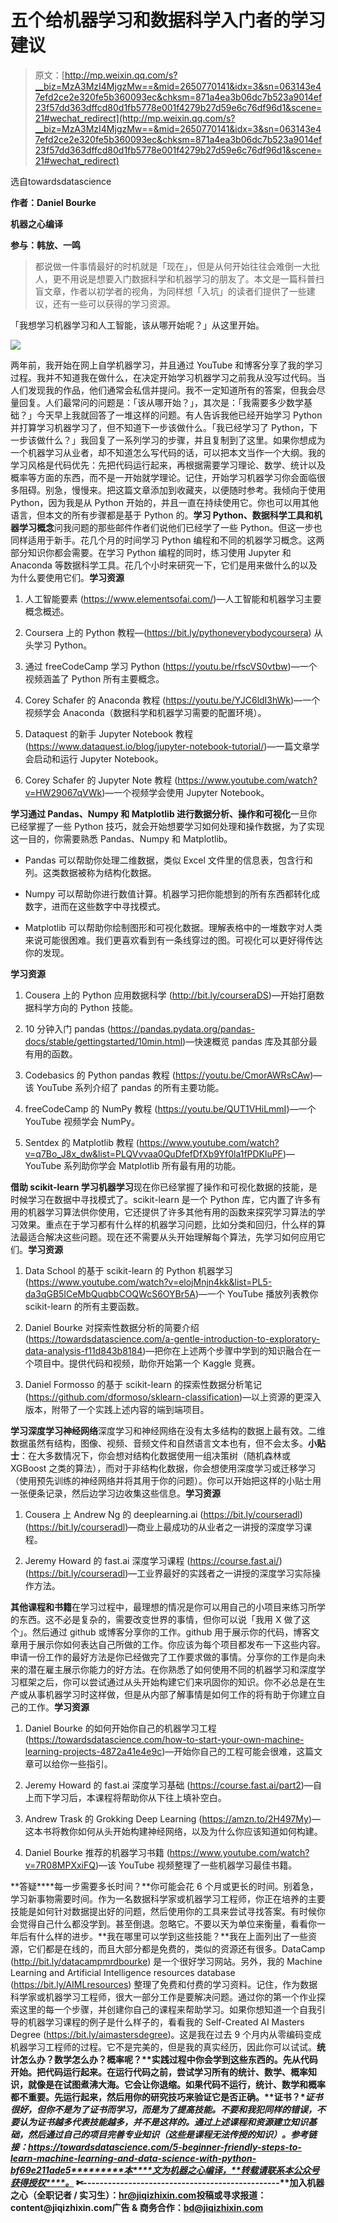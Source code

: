 # 五个给机器学习和数据科学入门者的学习建议

> 原文：[http://mp.weixin.qq.com/s?__biz=MzA3MzI4MjgzMw==&mid=2650770141&idx=3&sn=063143e47efd2ce2e320fe5b360093ec&chksm=871a4ea3b06dc7b523a9014ef23f57dd363dffcd80d1fb5778e001f4279b27d59e6c76df96d1&scene=21#wechat_redirect](http://mp.weixin.qq.com/s?__biz=MzA3MzI4MjgzMw==&mid=2650770141&idx=3&sn=063143e47efd2ce2e320fe5b360093ec&chksm=871a4ea3b06dc7b523a9014ef23f57dd363dffcd80d1fb5778e001f4279b27d59e6c76df96d1&scene=21#wechat_redirect)

选自towardsdatascience

**作者：Daniel Bourke**

**机器之心编译**

**参与：韩放、一鸣**

> 都说做一件事情最好的时机就是「现在」，但是从何开始往往会难倒一大批人，更不用说是想要入门数据科学和机器学习的朋友了。本文是一篇科普扫盲文章，作者以初学者的视角，为同样想「入坑」的读者们提供了一些建议，还有一些可以获得的学习资源。

「我想学习机器学习和人工智能，该从哪开始呢？」从这里开始。

![](../Images/3d6dfb08f92cc022c41f0c9511a7b774.jpg)

两年前，我开始在网上自学机器学习，并且通过 YouTube 和博客分享了我的学习过程。我并不知道我在做什么，在决定开始学习机器学习之前我从没写过代码。当人们发现我的作品，他们通常会私信并提问。我不一定知道所有的答案，但我会尽量回复。人们最常问的问题是：「该从哪开始？」，其次是：「我需要多少数学基础？」今天早上我就回答了一堆这样的问题。有人告诉我他已经开始学习 Python 并打算学习机器学习了，但不知道下一步该做什么。「我已经学习了 Python，下一步该做什么？」我回复了一系列学习的步骤，并且复制到了这里。如果你想成为一个机器学习从业者，却不知道怎么写代码的话，可以把本文当作一个大纲。我的学习风格是代码优先：先把代码运行起来，再根据需要学习理论、数学、统计以及概率等方面的东西，而不是一开始就学理论。记住，开始学习机器学习你会面临很多阻碍。别急，慢慢来。把这篇文章添加到收藏夹，以便随时参考。我倾向于使用 Python，因为我是从 Python 开始的，并且一直在持续使用它。你也可以用其他语言，但本文的所有步骤都是基于 Python 的。**学习 Python、数据科学工具和机器学习概念**问我问题的那些邮件作者们说他们已经学了一些 Python。但这一步也同样适用于新手。花几个月的时间学习 Python 编程和不同的机器学习概念。这两部分知识你都会需要。在学习 Python 编程的同时，练习使用 Jupyter 和 Anaconda 等数据科学工具。花几个小时来研究一下，它们是用来做什么的以及为什么要使用它们。**学习资源**

1.  人工智能要素 (https://www.elementsofai.com/)—人工智能和机器学习主要概念概述。

2.  Coursera 上的 Python 教程—(https://bit.ly/pythoneverybodycoursera) 从头学习 Python。

3.  通过 freeCodeCamp 学习 Python (https://youtu.be/rfscVS0vtbw)—一个视频涵盖了 Python 所有主要概念。

4.  Corey Schafer 的 Anaconda 教程 (https://youtu.be/YJC6ldI3hWk)—一个视频学会 Anaconda（数据科学和机器学习需要的配置环境）。

5.  Dataquest 的新手 Jupyter Notebook 教程 (https://www.dataquest.io/blog/jupyter-notebook-tutorial/)—一篇文章学会启动和运行 Jupyter Notebook。

6.  Corey Schafer 的 Jupyter Note 教程 (https://www.youtube.com/watch?v=HW29067qVWk)—一个视频学会使用 Jupyter Notebook。

**学习通过 Pandas、Numpy 和 Matplotlib 进行数据分析、操作和可视化**一旦你已经掌握了一些 Python 技巧，就会开始想要学习如何处理和操作数据，为了实现这一目的，你需要熟悉 Pandas、Numpy 和 Matplotlib。

*   Pandas 可以帮助你处理二维数据，类似 Excel 文件里的信息表，包含行和列。这类数据被称为结构化数据。

*   Numpy 可以帮助你进行数值计算。机器学习把你能想到的所有东西都转化成数字，进而在这些数字中寻找模式。

*   Matplotlib 可以帮助你绘制图形和可视化数据。理解表格中的一堆数字对人类来说可能很困难。我们更喜欢看到有一条线穿过的图。可视化可以更好得传达你的发现。

**学习资源**

1.  Cousera 上的 Python 应用数据科学 (http://bit.ly/courseraDS)—开始打磨数据科学方向的 Python 技能。

2.  10 分钟入门 pandas (https://pandas.pydata.org/pandas-docs/stable/gettingstarted/10min.html)—快速概览 pandas 库及其部分最有用的函数。

3.  Codebasics 的 Python pandas 教程 (https://youtu.be/CmorAWRsCAw)—该 YouTube 系列介绍了 pandas 的所有主要功能。

4.  freeCodeCamp 的 NumPy 教程 (https://youtu.be/QUT1VHiLmmI)—一个 YouTube 视频学会 NumPy。

5.  Sentdex 的 Matplotlib 教程 (https://www.youtube.com/watch?v=q7Bo_J8x_dw&list=PLQVvvaa0QuDfefDfXb9Yf0la1fPDKluPF)—YouTube 系列助你学会 Matplotlib 所有最有用的功能。

**借助 scikit-learn 学习机器学习**现在你已经掌握了操作和可视化数据的技能，是时候学习在数据中寻找模式了。scikit-learn 是一个 Python 库，它内置了许多有用的机器学习算法供你使用，它还提供了许多其他有用的函数来探究学习算法的学习效果。重点在于学习都有什么样的机器学习问题，比如分类和回归，什么样的算法最适合解决这些问题。现在还不需要从头开始理解每个算法，先学习如何应用它们。**学习资源**

1.  Data School 的基于 scikit-learn 的 Python 机器学习 (https://www.youtube.com/watch?v=elojMnjn4kk&list=PL5-da3qGB5ICeMbQuqbbCOQWcS6OYBr5A)—一个 YouTube 播放列表教你 scikit-learn 的所有主要函数。

2.  Daniel Bourke 对探索性数据分析的简要介绍 (https://towardsdatascience.com/a-gentle-introduction-to-exploratory-data-analysis-f11d843b8184)—把你在上述两个步骤中学到的知识融合在一个项目中。提供代码和视频，助你开始第一个 Kaggle 竞赛。

3.  Daniel Formosso 的基于 scikit-learn 的探索性数据分析笔记 (https://github.com/dformoso/sklearn-classification)—以上资源的更深入版本，附带了一个实践上述内容的端到端项目。

**学习深度学习神经网络**深度学习和神经网络在没有太多结构的数据上最有效。二维数据虽然有结构，图像、视频、音频文件和自然语言文本也有，但不会太多。**小贴士**：在大多数情况下，你会想对结构化数据使用一组决策树（随机森林或 XGBoost 之类的算法），而对于非结构化数据，你会想使用深度学习或迁移学习（使用预先训练的神经网络并将其用于你的问题）。你可以开始把这样的小贴士用一张便条记录，然后边学习边收集这些信息。**学习资源**

1.  Cousera 上 Andrew Ng 的 deeplearning.ai (https://bit.ly/courseradl) (https://bit.ly/courseradl)—商业上最成功的从业者之一讲授的深度学习课程。

2.  Jeremy Howard 的 fast.ai 深度学习课程 (https://course.fast.ai/) (https://bit.ly/courseradl)—工业界最好的实践者之一讲授的深度学习实际操作方法。

**其他课程和书籍**在学习过程中，最理想的情况是你可以用自己的小项目来练习所学的东西。这不必是复杂的，需要改变世界的事情，但你可以说「我用 X 做了这个」。然后通过 github 或博客分享你的工作。github 用于展示你的代码，博客文章用于展示你如何表达自己所做的工作。你应该为每个项目都发布一下这些内容。申请一份工作的最好方法是你已经做完了工作要求做的事情。分享你的工作是向未来的潜在雇主展示你能力的好方法。在你熟悉了如何使用不同的机器学习和深度学习框架之后，你可以尝试通过从头开始构建它们来巩固你的知识。你不必总是在生产或从事机器学习时这样做，但是从内部了解事情是如何工作的将有助于你建立自己的工作。**学习资源**

1.  Daniel Bourke 的如何开始你自己的机器学习工程 (https://towardsdatascience.com/how-to-start-your-own-machine-learning-projects-4872a41e4e9c)—开始你自己的工程可能会很难，这篇文章可以给你一些指引。

2.  Jeremy Howard 的 fast.ai 深度学习基础 (https://course.fast.ai/part2)—自上而下学习后，本课程将帮助你从下往上填补空白。

3.  Andrew Trask 的 Grokking Deep Learning (https://amzn.to/2H497My)—这本书将教你如何从头开始构建神经网络，以及为什么你应该知道如何构建。

4.  Daniel Bourke 推荐的机器学习书籍 (https://www.youtube.com/watch?v=7R08MPXxiFQ)—该 YouTube 视频整理了一些机器学习最佳书籍。

**答疑****每一步需要多长时间？**你可能会花 6 个月或更长的时间。别着急，学习新事物需要时间。作为一名数据科学家或机器学习工程师，你正在培养的主要技能是如何针对数据提出好的问题，然后使用你的工具来尝试寻找答案。有时候你会觉得自己什么都没学到。甚至倒退。忽略它。不要以天为单位来衡量，看看你一年后有什么样的进步。**我在哪里可以学到这些技能？**我在上面列出了一些资源，它们都是在线的，而且大部分都是免费的，类似的资源还有很多。DataCamp (http://bit.ly/datacampmrdbourke) 是一个很好学习网站。另外，我的 Machine Learning and Artificial Intelligence resources database (https://bit.ly/AIMLresources) 整理了免费和付费的学习资料。记住，作为数据科学家或机器学习工程师，很大一部分工作是要解决问题。通过你的第一个作业探索这里的每一个步骤，并创建你自己的课程来帮助学习。如果你想知道一个自我引导的机器学习课程的例子是什么样子的，看看我的 Self-Created AI Masters Degree (https://bit.ly/aimastersdegree)。这是我在过去 9 个月内从零编码变成机器学习工程师的过程。它不是完美的，但是我的真实经历，因此你可以试试。**统计怎么办？****数学怎么办？****概率呢？**实践过程中你会学到这些东西的。先从代码开始。把代码运行起来。在运行代码之前，尝试学习所有的统计、数学、概率知识，就像是在试图煮沸大海。它会让你退缩。如果代码不运行，统计、数学和概率都不重要。先运行起来，然后用你的研究技巧来验证它是否正确。**证书？**证书很好，但你不是为了证书而学习，而是为了提高技能。不要和我犯同样的错误，不要认为证书越多代表技能越多，并不是这样的。通过上述课程和资源建立知识基础，然后通过自己的项目完善专业知识（这些是课程无法传授的知识）。*参考链接：https://towardsdatascience.com/5-beginner-friendly-steps-to-learn-machine-learning-and-data-science-with-python-bf69e211ade5*********本****文为机器之心编译，**转载请联系本公众号获得授权****。**
✄------------------------------------------------**加入机器之心（全职记者 / 实习生）：hr@jiqizhixin.com****投稿或寻求报道：**content**@jiqizhixin.com****广告 & 商务合作：bd@jiqizhixin.com**
